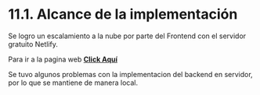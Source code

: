 # 11.1. Alcance de la implementación

Se logro un escalamiento a la nube por parte del Frontend con el servidor gratuito Netlify.

Para ir a la pagina web   **[Click Aquí](https://buenaventura-dbd.netlify.app)**

Se tuvo algunos problemas con la implementacion del backend en servidor, por lo que se mantiene de manera local.